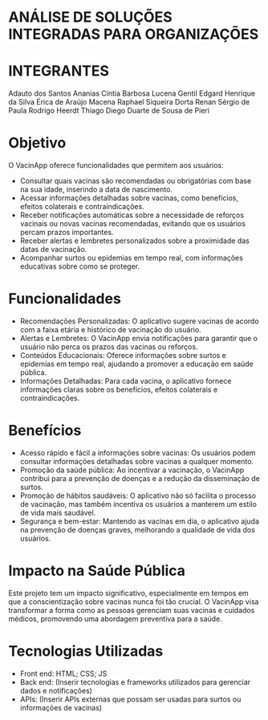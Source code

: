 # ANÁLISE DE SOLUÇÕES INTEGRADAS PARA ORGANIZAÇÕES

# INTEGRANTES
  Adauto dos Santos Ananias
  Cíntia Barbosa Lucena Gentil
  Edgard Henrique da Silva 
  Érica de Araújo Macena
  Raphael Siqueira Dorta
  Renan Sérgio de Paula
  Rodrigo Heerdt
  Thiago Diego Duarte de Sousa de Pieri
  

 # Objetivo

O VacinApp oferece funcionalidades que permitem aos usuários:

- Consultar quais vacinas são recomendadas ou obrigatórias com base na sua idade, inserindo a data de nascimento.
- Acessar informações detalhadas sobre vacinas, como benefícios, efeitos colaterais e contraindicações.
- Receber notificações automáticas sobre a necessidade de reforços vacinais ou novas vacinas recomendadas, evitando que os usuários percam prazos importantes.
- Receber alertas e lembretes personalizados sobre a proximidade das datas de vacinação.
- Acompanhar surtos ou epidemias em tempo real, com informações educativas sobre como se proteger.

# Funcionalidades

- Recomendações Personalizadas: O aplicativo sugere vacinas de acordo com a faixa etária e histórico de vacinação do usuário.
- Alertas e Lembretes: O VacinApp envia notificações para garantir que o usuário não perca os prazos das vacinas ou reforços.
- Conteúdos Educacionais: Oferece informações sobre surtos e epidemias em tempo real, ajudando a promover a educação em saúde pública.
- Informações Detalhadas: Para cada vacina, o aplicativo fornece informações claras sobre os benefícios, efeitos colaterais e contraindicações.
  
# Benefícios

- Acesso rápido e fácil a informações sobre vacinas: Os usuários podem consultar informações detalhadas sobre vacinas a qualquer momento.
- Promoção da saúde pública: Ao incentivar a vacinação, o VacinApp contribui para a prevenção de doenças e a redução da disseminação de surtos.
- Promoção de hábitos saudáveis: O aplicativo não só facilita o processo de vacinação, mas também incentiva os usuários a manterem um estilo de vida mais saudável.
- Segurança e bem-estar: Mantendo as vacinas em dia, o aplicativo ajuda na prevenção de doenças graves, melhorando a qualidade de vida dos usuários.

# Impacto na Saúde Pública

Este projeto tem um impacto significativo, especialmente em tempos em que a conscientização sobre vacinas nunca foi tão crucial. O VacinApp visa transformar a forma como as pessoas gerenciam suas vacinas e cuidados médicos, promovendo uma abordagem preventiva para a saúde.

# Tecnologias Utilizadas

- Front end: HTML; CSS; JS
- Back end: (Inserir tecnologias e frameworks utilizados para gerenciar dados e notificações)
- APIs: (Inserir APIs externas que possam ser usadas para surtos ou informações de vacinas)

